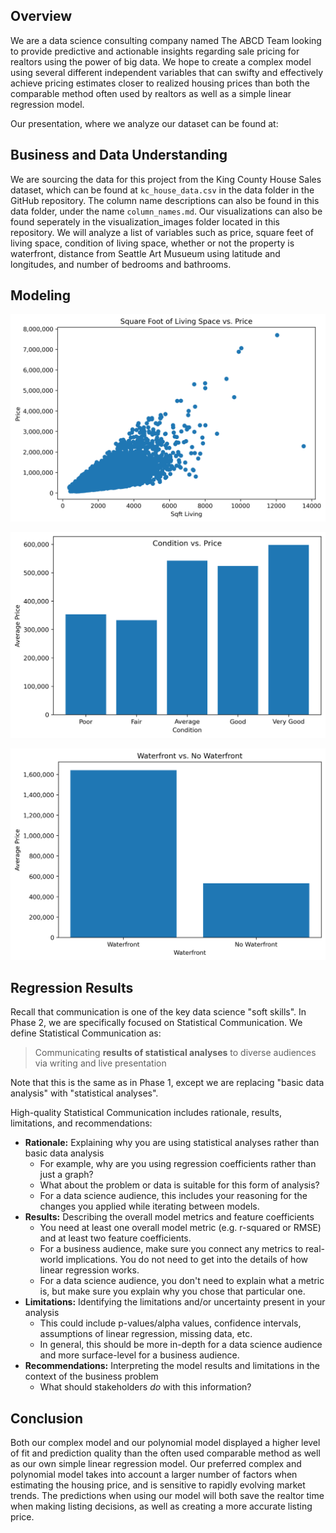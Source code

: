 ##  Overview
We are a data science consulting company named The ABCD Team looking to provide predictive and actionable insights regarding sale pricing for realtors using the power of big data. We hope to create a complex model using several different independent variables that can swifty and effectively achieve pricing estimates closer to realized housing prices than both the comparable method often used by realtors as well as a simple linear regression model. 

Our presentation, where we analyze our dataset can be found at: 

## Business and Data Understanding 

We are sourcing the data for this project from the King County House Sales dataset, which can be found at `kc_house_data.csv` in the data folder in the GitHub repository. The column name descriptions can also be found in this data folder, under the name `column_names.md`. Our visualizations can also be found seperately in the visualization_images folder located in this repository. We will analyze a list of variables such as price, square feet of living space, condition of living space, whether or not the property is waterfront, distance from Seattle Art Musueum using latitude and longitudes, and number of bedrooms and bathrooms. 





## Modeling
![Square Feet of Living Space](visualization_images/sqftliving.png)



![Condition](visualization_images/condition.png)



![Waterfront Amenity](visualization_images/waterfront.png)



## Regression Results

Recall that communication is one of the key data science "soft skills". In Phase 2, we are specifically focused on Statistical Communication. We define Statistical Communication as:

> Communicating **results of statistical analyses** to diverse audiences via writing and live presentation

Note that this is the same as in Phase 1, except we are replacing "basic data analysis" with "statistical analyses".

High-quality Statistical Communication includes rationale, results, limitations, and recommendations:

* **Rationale:** Explaining why you are using statistical analyses rather than basic data analysis
  * For example, why are you using regression coefficients rather than just a graph?
  * What about the problem or data is suitable for this form of analysis?
  * For a data science audience, this includes your reasoning for the changes you applied while iterating between models.
* **Results:** Describing the overall model metrics and feature coefficients
  * You need at least one overall model metric (e.g. r-squared or RMSE) and at least two feature coefficients.
  * For a business audience, make sure you connect any metrics to real-world implications. You do not need to get into the details of how linear regression works.
  * For a data science audience, you don't need to explain what a metric is, but make sure you explain why you chose that particular one.
* **Limitations:** Identifying the limitations and/or uncertainty present in your analysis
  * This could include p-values/alpha values, confidence intervals, assumptions of linear regression, missing data, etc.
  * In general, this should be more in-depth for a data science audience and more surface-level for a business audience.
* **Recommendations:** Interpreting the model results and limitations in the context of the business problem
  * What should stakeholders _do_ with this information?


## Conclusion

Both our complex model and our polynomial model displayed a higher level of fit and prediction quality than the often used comparable method as well as our own simple linear regression model. Our preferred complex and polynomial model takes into account a larger number of factors when estimating the housing price, and is sensitive to rapidly evolving market trends. The predictions when using our model will both save the realtor time when making listing decisions, as well as creating a more accurate listing price. 
